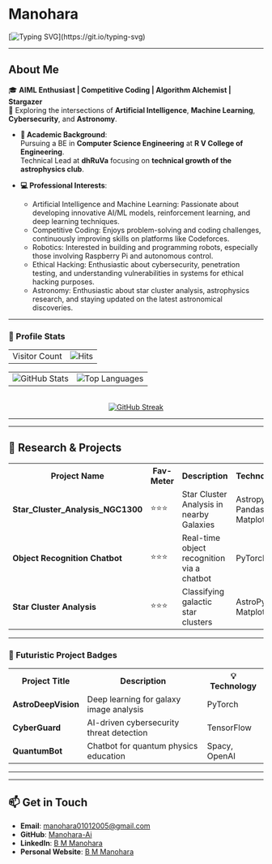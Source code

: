 # **Manohara**  
[![Typing SVG](https://readme-typing-svg.demolab.com?font=Fira+Code&weight=600&size=22&pause=1000&color=36BCF7&width=800&lines=Welcome+to+My+GitHub!;AI:+Where+Curiosity+meets+Creation!!;Coding+to+Compete,+Creating+to+Innovate!!!)](https://git.io/typing-svg)

---
## **About Me**  
🎓 **AIML Enthusiast | Competitive Coding | Algorithm Alchemist | Stargazer**  
📍 Exploring the intersections of **Artificial Intelligence**, **Machine Learning**, **Cybersecurity**, and **Astronomy**.  
- **📖 Academic Background**:  
  Pursuing a BE in **Computer Science Engineering** at **R V College of Engineering**.  
  Technical Lead at **dhRuVa** focusing on **technical growth of the astrophysics club**.  

- **💻 Professional Interests**:  
  - Artificial Intelligence and Machine Learning: Passionate about developing innovative AI/ML models, reinforcement learning, and deep learning techniques.
  - Competitive Coding: Enjoys problem-solving and coding challenges, continuously improving skills on platforms like Codeforces.  
  - Robotics: Interested in building and programming robots, especially those involving Raspberry Pi and autonomous control.
  - Ethical Hacking: Enthusiastic about cybersecurity, penetration testing, and understanding vulnerabilities in systems for ethical hacking purposes.
  - Astronomy: Enthusiastic about star cluster analysis, astrophysics research, and staying updated on the latest astronomical discoveries.  

---
### **🔢 Profile Stats**  
<table width="100%">
  <tr>
    <td>Visitor Count</td>
    <td align="right"><img src="https://hits.sh/github.com/Manohara-Ai/hits.svg?style=flat-square&label=Profile%20Views&color=36BCF7" alt="Hits" /></td>
  </tr>
</table>

<table width="100%">
  <tr>
    <td><img src="https://github-readme-stats.vercel.app/api?username=Manohara-Ai&show_icons=true&hide_border=true&theme=radical" alt="GitHub Stats" /></td>
    <td align="right"><img src="https://github-readme-stats.vercel.app/api/top-langs/?username=Manohara-Ai&layout=compact&theme=radical" alt="Top Languages" /></td>
  </tr>
</table>

<br>

<div align="center">
    <a href="https://git.io/streak-stats">
        <img src="https://streak-stats.demolab.com?user=Manohara-Ai&theme=radical" alt="GitHub Streak" />
    </a>
</div>

---
---

## **🔬 Research & Projects**  

<table>
  <tr>
    <th><strong>Project Name</strong></th>
    <th><strong>Fav-Meter</strong></th>
    <th><strong>Description</strong></th>
    <th><strong>Technologies</strong></th>
  </tr>
  <tr>
    <td><strong>Star_Cluster_Analysis_NGC1300</strong></td>
    <td>⭐⭐⭐</td>
    <td>Star Cluster Analysis in nearby Galaxies</td>
    <td>Astropy, Pandas, Matplotlib</td>
  </tr>
  <tr>
    <td><strong>Object Recognition Chatbot</strong></td>
    <td>⭐⭐⭐</td>
    <td>Real-time object recognition via a chatbot</td>
    <td>PyTorch, NLP</td>
  </tr>
  <tr>
    <td><strong>Star Cluster Analysis</strong></td>
    <td>⭐⭐⭐</td>
    <td>Classifying galactic star clusters</td>
    <td>AstroPy, Matplotlib</td>
  </tr>
</table>

<hr>

### **🚀 Futuristic Project Badges**  

<table>
  <tr>
    <th><strong>Project Title</strong></th>
    <th><strong>Description</strong></th>
    <th><strong>💡 Technology</strong></th>
  </tr>
  <tr>
    <td><strong>AstroDeepVision</strong></td>
    <td>Deep learning for galaxy image analysis</td>
    <td>PyTorch</td>
  </tr>
  <tr>
    <td><strong>CyberGuard</strong></td>
    <td>AI-driven cybersecurity threat detection</td>
    <td>TensorFlow</td>
  </tr>
  <tr>
    <td><strong>QuantumBot</strong></td>
    <td>Chatbot for quantum physics education</td>
    <td>Spacy, OpenAI</td>
  </tr>
</table>

<hr>

---
## **📫 Get in Touch**  
- **Email**: [manohara01012005@gmail.com](mailto:manohara01012005@gmail.com)  
- **GitHub**: [Manohara-Ai](https://github.com/Manohara-Ai)  
- **LinkedIn**: [B M Manohara](https://www.linkedin.com/in/b-m-manohara-54044a295)
- **Personal Website**: [B M Manohara](https://manohara-omega.vercel.app/index.html)
